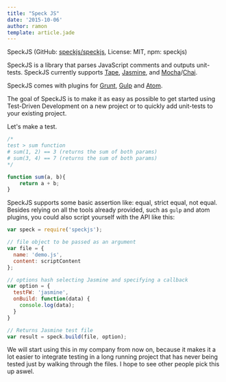 ```yaml
---
title: "Speck JS"
date: '2015-10-06'
author: ramon
template: article.jade
---
```


SpeckJS (GitHub: [speckjs/speckjs](https://github.com/speckjs/speckjs), License: MIT, npm: speckjs)

SpeckJS is a library that parses JavaScript comments and outputs unit-tests. SpeckJS currently supports [Tape](https://github.com/substack/tape), [Jasmine](https://github.com/jasmine/jasmine), and [Mocha](https://github.com/mochajs/mocha)/[Chai](https://github.com/chaijs/chai).

SpeckJS comes with plugins for [Grunt](https://github.com/speckjs/grunt-speckjs), [Gulp](https://github.com/speckjs/gulp-speckjs) and [Atom](https://github.com/speckjs/atom-speckjs).

The goal of SpeckJS is to make it as easy as possible to get started using Test-Driven Development on a new project or to quickly add unit-tests to your existing project.

Let's make a test.

```javascript
/*
test > sum function
# sum(1, 2) == 3 (returns the sum of both params)
# sum(3, 4) == 7 (returns the sum of both params)
*/

function sum(a, b){
    return a + b;
}
```

SpeckJS supports some basic assertion like: equal, strict equal, not equal.
Besides relying on all the tools already provided, such as `gulp` and atom plugins, you could also script yourself with the API like this:

```javascript
var speck = require('speckjs');

// file object to be passed as an argument
var file = {
  name: 'demo.js',
  content: scriptContent
};

// options hash selecting Jasmine and specifying a callback
var option = {
  testFW: 'jasmine',
  onBuild: function(data) {
    console.log(data);
  }
}

// Returns Jasmine test file
var result = speck.build(file, option);
```

We will start using this in my company from now on, because it makes it a lot easier to integrate testing in a long running project that has never being tested just by walking through the files.
I hope to see other people pick this up aswel.

